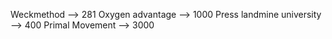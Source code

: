 
Weckmethod --> 281
Oxygen advantage --> 1000
Press landmine university --> 400
Primal Movement --> 3000
